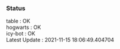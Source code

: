 ### Status


table : OK  
hogwarts : OK  
icy-bot : OK  
Latest Update : 2021-11-15 18:06:49.404704
